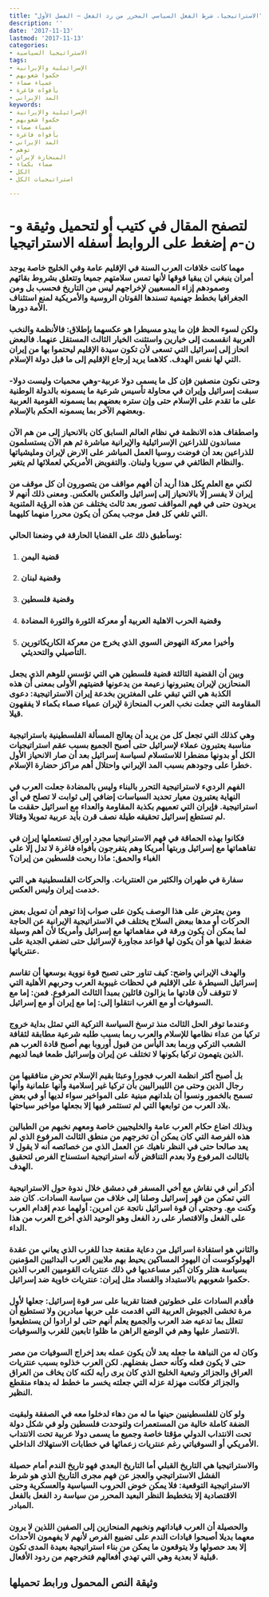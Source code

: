 ```yaml
---
title: "الاستراتيجيا، شرط الفعل السياسي المحرر من رد الفعل – الفصل الأول"
description: ''
date: '2017-11-13'
lastmod: '2017-11-13'
categories:
- الاستراتيجيا السياسية
tags:
- الإسرائيلية والإيرانية
- حكموا شعوبهم
- عمياء صماء
- بأفواه فاغرة
- المد الإيراني
keywords:
- الإسرائيلية والإيرانية
- حكموا شعوبهم
- عمياء صماء
- بأفواه فاغرة
- المد الإيراني
- توهم
- المنحازة لإيران
- صماء بكماء
- الكل
- استراتيجيات الكل

---
```

# **لتصفح المقال في كتيب أو لتحميل وثيقة و-ن-م إضغط على الروابط أسفله** **الاستراتيجيا**

### مهما كانت خلافات العرب السنة في الإقليم عامة وفي الخليج خاصة يوجد أمران ينبغي ان يبقيا فوقها لأنها تمس سلامتهم جميعا وتتعلق بشروط بقائهم وصمودهم إزاء المسعيين لإخراجهم ليس من التاريخ فحسب بل ومن الجغرافيا بخطط جهنمية تسندها القوتان الروسية والأمريكية لمنع استئناف الأمة دورها.

### ولكن لسوء الحظ فإن ما يبدو مسيطرا هو عكسهما بإطلاق: فالأنظمة والنخب العربية انقسمت إلى خيارين واستثنت الخيار الثالث المستقل عنهما. فالبعض انحاز إلى إسرائيل التي تسعى لأن تكون سيدة الإقليم ليحتموا بها من إيران التي لها نفس الهدف. كلاهما يريد إرجاع الإقليم إلى ما قبل دولة الإسلام.

### وحتى نكون منصفين فإن كل ما يسمى دولا عربية-وهي محميات وليست دولا-سبقت إسرائيل وإيران في محاولة تأسيس شرعية ما يسمونه بالدولة الوطنية على ما تقدم على الإسلام حتى وإن ستره بعضهم بما يسمونه القومية العربية وبعضهم الآخر بما يسمونه الحكم بالإسلام.

### واصطفاف هذه الانظمة في نظام العالم السابق كان بالانحياز إلى من هم الآن مساندون للذراعين الإسرائيلية والإيرانية مباشرة ثم هم الآن يستسلمون للذراعين بعد أن فوضت روسيا العمل المباشر على الارض لإيران ومليشياتها والنظام الطائفي في سوريا ولبنان. والتفويض الأمريكي لعملائها لم يتغير.

### لكني مع العلم بكل هذا أريد أن أفهم مواقف من يتصورون أن كل موقف من إيران لا يفسر إلّا بالانحياز إلى إسرائيل والعكس بالعكس. ومعنى ذلك أنهم لا يريدون حتى في فهم المواقف تصور بعد ثالث يختلف عن هذه الرؤية المثنوية التي تلغي كل فعل موجب يمكن أن يكون محررا منهما كليهما.

### وسأطبق ذلك على القضايا الحارقة في وضعنا الحالي:

1. ### قضية اليمن
2. ### وقضية لبنان
3. ### وقضية فلسطين
4. ### وقضية الحرب الاهلية العربية أو معركة الثورة والثورة المضادة
5. ### وأخيرا معركة النهوض السوي الذي يخرج من معركة الكاريكاتورين التأصيلي والتحديثي.

### وبين أن القضية الثالثة قضية فلسطين هي التي تؤسس للوهم الذي يجعل المنحازين لإيران يعتبرونها زعيمة من يدعونها قضيتهم الأولى بمعنى أن هذه الكذبة هي التي تبقي على المغترين بخدعة إيران الاستراتيجية: دعوى المقاومة التي جعلت نخب العرب المنحازة لإيران عمياء صماء بكماء لا يفقهون قيلا.

### وهي كذلك التي تجعل كل من يريد أن يعالج المسألة الفلسطينية باستراتيجية مناسبة يعتبرون عملاء لإسرائيل حتى أصبح الجميع بسبب عقم استراتيجيات الكل أو بدونها مضطرا للاستسلام لسياسة إسرائيل بعد أن صار الانحياز الأول خطرا على وجودهم بسبب المد الإيراني واحتلال أهم مراكز حضارة الإسلام.

### الفهم الرديء لاستراتيجية التحرر بالبناء وليس بالمضادة جعلت العرب في النهاية يعتبرون معيار تحديد السياسات إضافي إلى ثوابت لا تصلح في أي استراتيجية. فإيران التي تعميهم بكذبة المقاومة والعداء مع اسرائيل حققت ما لم تستطع إسرائيل تحقيقه طيلة نصف قرن بأيد عربية تمويلا وقتالا.

### فكانوا بهذه الحماقة في فهم الاستراتيجيا مجرد اوراق تستعملها إيران في تفاهماتها مع إسرائيل وربتها أمريكا وهم يتفرجون بأفواه فاغرة لا تدل إلّا على الغباء والحمق: ماذا ربحت فلسطين من إيران؟

### سفارة في طهران والكثير من العنتريات. والحركات الفلسطينية هي التي خدمت إيران وليس العكس.

### ومن يعترض على هذا الوصف يكون على صواب إذا توهم أن تمويل بعض الحركات أو مدها ببعض السلاح يختلف في الاستراتيجية الإيرانية عن الحاجة لما يمكن أن يكون ورقة في مفاهماتها مع إسرائيل وأمريكا لأن أهم وسيلة ضغط لديها هو أن يكون لها قواعد مجاورة لإسرائيل حتى تضفي الجدية على عنترياتها.

### والهدف الإيراني واضح: كيف تناور حتى تصبح قوة نووية بوسعها أن تقاسم إسرائيل السيطرة على الإقليم في لحظات غيبوبة العرب وحربهم الأهلية التي لا تتوقف لأن قادتها ما يزالون قائلين بمبدأ الثالث المرفوع. فمن: إما مع السوفيات أو مع الغرب انتقلوا إلى: إما مع إيران أو مع إسرائيل.

### وعندما توفر الحل الثالث منذ ترسخ السياسة التركية التي تمثل بداية خروج تركيا من عداء نظامها للإسلام والعرب ربما بسبب طلبه شرعية مطابقة لثقافة الشعب التركي وربما بعد اليأس من قبول أوروبا بهم أصبح قادة العرب هم الذين يتهمون تركيا بكونها لا تختلف عن إيران وإسرائيل طمعا فيما لديهم.

### بل أصبح أكثر انظمة العرب فجورا وعبثا بقيم الإسلام تحرض منافقيها من رجال الدين وحتى من الليبراليين بأن تركيا غير إسلامية وأنها علمانية وأنها تسمح بالخمور ونسوا أن بلدانهم مبنية على المواخير سواء لديها أو في بعض بلاد العرب من توابعها التي لم تستثمر فيها إلا بجعلها مواخير سياحتها.

### وبذلك اضاع حكام العرب عامة والخليجيين خاصة ومعهم نخبهم من الطبالين هذه الفرصة التي كان يمكن أن تخرجهم من منطق الثالث المرفوع الذي لم يعد صالحا حتى في النظر ناهيك عن العمل الذي من خصائصه أنه لا يقول لا بالثالث المرفوع ولا بعدم التناقض لأنه استراتيجية استسناح الفرص لتحقيق الهدف.

### أذكر أني في نقاش مع أخي المسفر في دمشق خلال ندوة حول الاستراتيجية التي تمكن من قهر إسرائيل وصلنا إلى خلاف من سياسة السادات. كان ضد وكنت مع. وحجتي أن قوة اسرائيل ناتجة عن امرين: أولهما عدم إقدام العرب على الفعل والاقتصار على رد الفعل وهو الوحيد الذي أخرج العرب من هذا الداء.

### والثاني هو استفادة اسرائيل من دعاية مقنعة جدا للغرب الذي يعاني من عقدة الهولوكوست أن اليهود المساكين يحيط بهم ملايين العرب البدائيين المؤمنين بسياسة هتلر وكان أكبر مساعديها في ذلك عنتريات القوميين العرب الذين حكموا شعوبهم بالاستبداد والفساد مثل إيران: عنتريات خاوية ضد إسرائيل.

### فأقدم السادات على خطوتين قضتا تقريبا على سر قوة إسرائيل: جعلها لأول مرة تخشى الجيوش العربية التي اقدمت على حربها مبادرين ولا تستطيع أن تتعلل بما تدعيه ضد العرب والجميع يعلم أنهم حتى لو ارادوا لن يستطيعوا الانتصار عليها وهم في الوضع الراهن ما ظلوا تابعين للغرب والسوفيات.

### وكان له من النباهة ما جعله يعد لأن يكون عمله بعد إخراج السوفيات من مصر حتى لا يكون فعله وكأنه حصل بفضلهم. لكن العرب خذلوه بسبب عنتريات العراق والجزائر وتبعية الخليج الذي كان يرى رأيه لكنه كان يخاف من العراق والجزائر فكانت مهزلة عزله التي جعلته يخسر ما خطط له بدهاء منقطع النظير.

### ولو كان للفلسطينيين حينها ما له من دهاء لدخلوا معه في الصفقة ولبقيت الضفة كاملة خالية من المستعمرات ولتوحدت فلسطين ولو في شكل دولة تحت الانتداب الدولي مؤقتا خاصة وجميع ما يسمى دولا عربية تحت الانتداب الأمريكي أو السوفياتي رغم عنتريات زعمائها في خطابات الاستهلاك الداخلي.

### والاستراتيجيا هي التاريخ القبلي أما التاريخ البعدي فهو تاريخ الندم أمام حصيلة الفشل الاستراتيجي والعجز عن فهم مجرى التاريخ الذي هو شرط الاستراتيجية التوقعية: فلا يمكن خوض الحروب السياسية والعسكرية وحتى الاقتصادية إلا بتخطيط النظر البعيد المحرر من سياسة رد الفعل بالفعل المبادر.

### والحصيلة أن العرب قياداتهم ونخبهم المنحازين إلى الصفين اللذين لا يرون معهما بديلا أصبحوا قيادات الندم على تضييع الفرص لأنهم لا يفهمون الأحداث إلا بعد حصولها ولا يتوقعون ما يمكن من بناء استراتيجية بعيدة المدى تكون قبلية لا بعدية وهي التي تهدي أفعالهم فتخرجهم من ردود الأفعال.

## وثيقة النص المحمول ورابط تحميلها

###